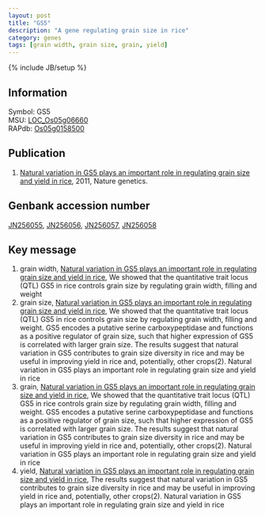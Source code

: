 ```yaml
---
layout: post
title: "GS5"
description: "A gene regulating grain size in rice"
category: genes
tags: [grain width, grain size, grain, yield]
---
```

{% include JB/setup %}

## Information
Symbol: GS5   
MSU: [LOC_Os05g06660](http://rice.plantbiology.msu.edu/cgi-bin/ORF_infopage.cgi?orf=LOC_Os05g06660)   
RAPdb: [Os05g0158500](http://rapdb.dna.affrc.go.jp/viewer/gbrowse_details/irgsp1?name=Os05g0158500)   

## Publication
1. [Natural variation in GS5 plays an important role in regulating grain size and yield in rice](http://www.ncbi.nlm.nih.gov/pubmed?term=(Natural%20variation%20in%20GS5%20plays%20an%20important%20role%20in%20regulating%20grain%20size%20and%20yield%20in%20rice%5BTitle%5D)), 2011, Nature genetics.

## Genbank accession number
[JN256055](http://www.ncbi.nlm.nih.gov/nuccore/JN256055), [JN256056](http://www.ncbi.nlm.nih.gov/nuccore/JN256056), [JN256057](http://www.ncbi.nlm.nih.gov/nuccore/JN256057), [JN256058](http://www.ncbi.nlm.nih.gov/nuccore/JN256058)

## Key message
1. grain width, [Natural variation in GS5 plays an important role in regulating grain size and yield in rice](http://www.ncbi.nlm.nih.gov/pubmed?term=(Natural%20variation%20in%20GS5%20plays%20an%20important%20role%20in%20regulating%20grain%20size%20and%20yield%20in%20rice%5BTitle%5D)), We showed that the quantitative trait locus (QTL) GS5 in rice controls grain size by regulating grain width, filling and weight
2. grain size, [Natural variation in GS5 plays an important role in regulating grain size and yield in rice](http://www.ncbi.nlm.nih.gov/pubmed?term=(Natural%20variation%20in%20GS5%20plays%20an%20important%20role%20in%20regulating%20grain%20size%20and%20yield%20in%20rice%5BTitle%5D)), We showed that the quantitative trait locus (QTL) GS5 in rice controls grain size by regulating grain width, filling and weight. GS5 encodes a putative serine carboxypeptidase and functions as a positive regulator of grain size, such that higher expression of GS5 is correlated with larger grain size. The results suggest that natural variation in GS5 contributes to grain size diversity in rice and may be useful in improving yield in rice and, potentially, other crops(2). Natural variation in GS5 plays an important role in regulating grain size and yield in rice
3. grain, [Natural variation in GS5 plays an important role in regulating grain size and yield in rice](http://www.ncbi.nlm.nih.gov/pubmed?term=(Natural%20variation%20in%20GS5%20plays%20an%20important%20role%20in%20regulating%20grain%20size%20and%20yield%20in%20rice%5BTitle%5D)), We showed that the quantitative trait locus (QTL) GS5 in rice controls grain size by regulating grain width, filling and weight. GS5 encodes a putative serine carboxypeptidase and functions as a positive regulator of grain size, such that higher expression of GS5 is correlated with larger grain size. The results suggest that natural variation in GS5 contributes to grain size diversity in rice and may be useful in improving yield in rice and, potentially, other crops(2). Natural variation in GS5 plays an important role in regulating grain size and yield in rice
4. yield, [Natural variation in GS5 plays an important role in regulating grain size and yield in rice](http://www.ncbi.nlm.nih.gov/pubmed?term=(Natural%20variation%20in%20GS5%20plays%20an%20important%20role%20in%20regulating%20grain%20size%20and%20yield%20in%20rice%5BTitle%5D)), The results suggest that natural variation in GS5 contributes to grain size diversity in rice and may be useful in improving yield in rice and, potentially, other crops(2). Natural variation in GS5 plays an important role in regulating grain size and yield in rice



